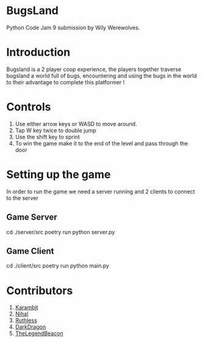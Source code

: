 # BugsLand

Python Code Jam 9 submission by Wily Werewolves.

# Introduction

Bugsland is a 2 player coop experience, the players together traverse bugsland a world full of bugs, encountering and using the bugs in the world to their advantage to complete this platformer !

# Controls

1. Use either arrow keys or WASD to move around.
2. Tap W key twice to double jump
3. Use the shift key to sprint
4. To win the game make it to the end of the level and pass through the door

# Setting up the game

In order to run the game we need a server running and 2 clients to connect to the server

## Game Server

cd ./server/src
poetry run python server.py


## Game Client

cd ./client/src
poetry run python main.py


# Contributors

1. [Karambit](https://github.com/HarshitJoshi915)
2. [Nihal](https://github.com/NihalNavath)
3. [Ruthless](https://github.com/nsk126)
4. [DarkDragon](https://github.com/Arghya-AB)
5. [TheLegendBeacon](https://github.com/TheLegendBeacon)
